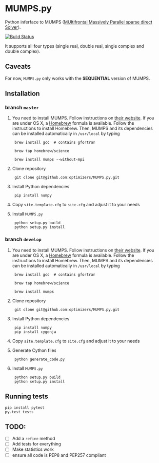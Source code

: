 # MUMPS.py
Python inferface to MUMPS ([MUltifrontal Massively Parallel sparse direct Solver](http://mumps.enseeiht.fr/)).

[![Build Status](https://travis-ci.com/PythonOptimizers/MUMPS.py.svg?token=33z5zptBt5SzXC4ZvLpF&branch=master)](https://travis-ci.com/PythonOptimizers/MUMPS.py)

It supports all four types (single real, double real, single complex and double complex).

## Caveats

For now, `MUMPS.py` only works with the **SEQUENTIAL** version of MUMPS.


## Installation

### branch `master`

1. You need to install MUMPS. Follow instructions on [their website](http://mumps.enseeiht.fr/).
       If you are under OS X, a [Homebrew](http://brew.sh) formula is available. Follow the instructions to install Homebrew.
       Then, MUMPS and its dependencies can be installed automatically in `/usr/local` by typing

    	brew install gcc  # contains gfortran

    	brew tap homebrew/science

    	brew install mumps --without-mpi

2. Clone repository

        git clone git@github.com:optimizers/MUMPS.py.git

3. Install Python dependencies

        pip install numpy

4. Copy `site.template.cfg` to `site.cfg` and adjust it to your needs
    
5. Install `MUMPS.py`

    	python setup.py build
    	python setup.py install


### branch `develop`

1. You need to install MUMPS. Follow instructions on [their website](http://mumps.enseeiht.fr/).
       If you are under OS X, a [Homebrew](http://brew.sh) formula is available. Follow the instructions to install Homebrew.
       Then, MUMPS and its dependencies can be installed automatically in `/usr/local` by typing

    	brew install gcc  # contains gfortran

    	brew tap homebrew/science

    	brew install mumps

2. Clone repository

        git clone git@github.com:optimizers/MUMPS.py.git

3. Install Python dependencies

        pip install numpy
        pip install cygenja

4. Copy `site.template.cfg` to `site.cfg` and adjust it to your needs

5. Generate Cython files

        python generate_code.py

6. Install `MUMPS.py`

    	python setup.py build
    	python setup.py install



## Running tests

    pip install pytest
    py.test tests

## TODO:

  - [ ] Add a `refine` method 
  - [ ] Add tests for everything
  - [ ] Make statistics work
  - [ ] ensure all code is PEP8 and PEP257 compliant
